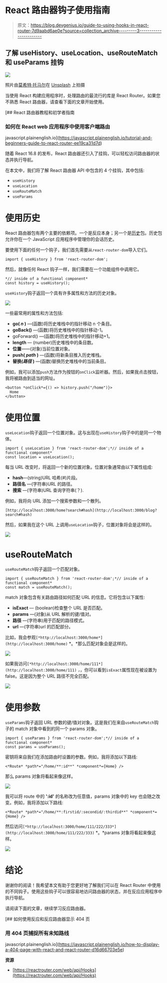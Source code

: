 # React 路由器钩子使用指南

> 原文：<https://blog.devgenius.io/guide-to-using-hooks-in-react-router-7d9aabd6ae0e?source=collection_archive---------3----------------------->

## 了解 useHistory、useLocation、useRouteMatch 和 useParams 挂钩

![](img/100bb2418f699f6f9b6ee2725250a080.png)

照片由[莫希特·托马尔](https://unsplash.com/@mohittzomar?utm_source=medium&utm_medium=referral)在 [Unsplash](https://unsplash.com?utm_source=medium&utm_medium=referral) 上拍摄

当使用 React 构建应用程序时，处理路由的最流行的库是 React Router。如果您不熟悉 React 路由器，请查看下面的文章开始使用。

[](https://javascript.plainenglish.io/tutorial-and-beginners-guide-to-react-router-ee19ca31d7d) [## React 路由器教程和初学者指南

### 如何在 React web 应用程序中使用客户端路由

javascript.plainenglish.io](https://javascript.plainenglish.io/tutorial-and-beginners-guide-to-react-router-ee19ca31d7d) 

随着 React 16.8 的发布，React 路由器还引入了挂钩，可以轻松访问路由器的状态并执行导航。

在本文中，我们将了解 React 路由器 API 中包含的 4 个挂钩，其中包括:

*   `useHistory`
*   `useLocation`
*   `useRouteMatch`
*   `useParams`

# 使用历史

React 路由器包有两个主要的依赖项。一个是反应本身；另一个是[历史](https://github.com/ReactTraining/history)包。历史包允许你在一个 JavaScript 应用程序中管理你的会话历史。

要使用下面的任何一个钩子，我们首先需要从`react-router-dom`导入它们。

```
import { useHistory } from 'react-router-dom';
```

然后，就像任何 React 钩子一样，我们需要在一个功能组件中调用它。

```
*// inside of a functional component*
const history = useHistory();
```

`useHistory`钩子返回一个具有许多属性和方法的历史对象。

![](img/a28bf79a59c2f9b6bff1f7602d08a315.png)

一些最常用的属性和方法包括:

*   **go( *n* )** —(函数)将历史堆栈中的指针移动 n 个条目。
*   **goBack()** —(函数)将历史堆栈中的指针移动-1。
*   goForward() —(函数)将历史堆栈中的指针移动+1。
*   **length** — (number)历史堆栈中的条目数。
*   **位置**——(对象)当前位置对象。
*   **push( *path* )** —(函数)将新条目推入历史堆栈。
*   **替换(*路径* )** —(函数)替换历史堆栈中的当前条目。

例如，我可以添加`push`方法作为按钮的`onClick`监听器。然后，如果我点击按钮，我将被路由到适当的网址。

```
<button *onClick*={() => history.push("/home")}>
  Home
</button>
```

# 使用位置

`useLocation`钩子返回一个位置对象。这与出现在`useHistory`钩子中的是同一个物体。

```
import { useLocation } from 'react-router-dom';*// inside of a functional component*
const location = useLocation();
```

每当 URL 改变时，将返回一个新的位置对象。位置对象通常由以下属性组成:

*   **hash**—(string)URL 哈希(#)片段。
*   **路径名** —(字符串)URL 的路径。
*   **搜索** —(字符串)URL 查询字符串(？).

例如，我将向 URL 添加一个搜索参数和一个散列。

```
[http://localhost:3000/home?search#hash](http://localhost:3000/blog?search#hash)
```

然后，如果我在这个 URL 上调用`useLocation`钩子，位置对象将会是这样的。

![](img/dee46659a8dad8515bfc33f2d787550e.png)

# useRouteMatch

`useRouteMatch`钩子返回一个匹配对象。

```
import { useRouteMatch } from 'react-router-dom';*// inside of a functional component*
const match = useRouteMatch();
```

match 对象包含有关路由路径如何匹配 URL 的信息。它将包含以下属性:

*   **isExact** — (boolean)检查整个 URL 是否匹配。
*   **params** —(对象)从 URL 解析的键/值对。
*   **路径** —(字符串)用于匹配的路径模式。
*   **url** —(字符串)url 的匹配部分。

比如，我会参观`[*http://localhost:3000/home*](http://localhost:3000/home)` *。*那么匹配对象会是这样的。

![](img/687df0c2443f4603c009fdb029d275d8.png)

如果我访问`[*http://localhost:3000/home/111*](http://localhost:3000/home/111)` *，*，你可以看到`isExact`属性现在被设置为 false。这是因为整个 URL 路径不完全匹配。

![](img/177b7f60128a597ef9573d44155948f9.png)

# 使用参数

`useParams`钩子返回 URL 参数的键/值对对象。这是我们在来自`useRouteMatch`钩子的 match 对象中看到的同一个 params 对象。

```
import { useParams } from 'react-router-dom';*// inside of a functional component*
const params = useParams();
```

密钥将来自我们在添加路由时设置的参数。例如，我将添加以下路线:

```
<*Route* *path*="/home/**:id**" *component*={Home} />
```

那么 params 对象将看起来像这样。

![](img/3f6306a1b9111f508e10a59e4e13ca92.png)

我可以将 route 中的 **':id'** 的名称改为任意值，params 对象中的 key 也会随之改变。例如，我将添加以下路线:

```
<*Route* *path*="/home/**:firstid/:secondid/:thirdid**" *component*={Home} />
```

然后访问`[*http://localhost:3000/home/111/222/333*](http://localhost:3000/home/111/222/333)` *。*params 对象将看起来像这样。

![](img/85a31bd04f9d0016754d8294861b50c5.png)

# 结论

谢谢你的阅读！我希望本文有助于您更好地了解我们可以在 React Router 中使用的不同钩子。使用这些钩子可以很容易地访问路由器的状态，并在反应应用程序中执行导航。

请阅读下面的文章，继续学习反应路由器。

[](https://javascript.plainenglish.io/how-to-display-a-404-page-with-react-and-react-router-d16d66703e5e) [## 如何使用反应和反应路由器显示 404 页

### 用 404 页捕捉所有未知路线

javascript.plainenglish.io](https://javascript.plainenglish.io/how-to-display-a-404-page-with-react-and-react-router-d16d66703e5e) 

**资源**

*   [https://reactrouter.com/web/api/Hooks](https://reactrouter.com/web/api/Hooks)